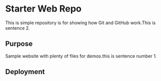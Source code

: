 
# Starter Web Repo

This is simple repository is for showing how Git and GitHub work.This is sentence 2.

## Purpose

Sample website with plenty of files for demos.this is sentence number 1.

## Deployment